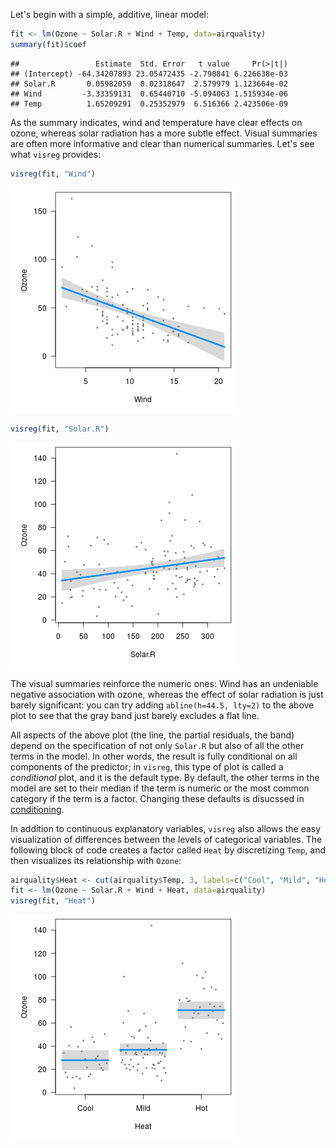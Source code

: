 ---
---



Let's begin with a simple, additive, linear model:


```r
fit <- lm(Ozone ~ Solar.R + Wind + Temp, data=airquality)
summary(fit)$coef
```

```
##                 Estimate  Std. Error   t value     Pr(>|t|)
## (Intercept) -64.34207893 23.05472435 -2.790841 6.226638e-03
## Solar.R       0.05982059  0.02318647  2.579979 1.123664e-02
## Wind         -3.33359131  0.65440710 -5.094063 1.515934e-06
## Temp          1.65209291  0.25352979  6.516366 2.423506e-09
```

As the summary indicates, wind and temperature have clear effects on ozone, whereas solar radiation has a more subtle effect.  Visual summaries are often more informative and clear than numerical summaries.  Let's see what `visreg` provides:


```r
visreg(fit, "Wind")
```

![plot of chunk wind](img/basic-wind-1.png)


```r
visreg(fit, "Solar.R")
```

![plot of chunk solar](img/basic-solar-1.png)

The visual summaries reinforce the numeric ones: Wind has an undeniable negative association with ozone, whereas the effect of solar radiation is just barely significant: you can try adding `abline(h=44.5, lty=2)` to the above plot to see that the gray band just barely excludes a flat line.

All aspects of the above plot (the line, the partial residuals, the band) depend on the specification of not only `Solar.R` but also of all the other terms in the model.  In other words, the result is fully conditional on all components of the predictor; in `visreg`, this type of plot is called a *conditional* plot, and it is the default type.  By default, the other terms in the model are set to their median if the term is numeric or the most common category if the term is a factor.  Changing these defaults is disucssed in [conditioning](conditioning.html).

In addition to continuous explanatory variables, `visreg` also allows the easy visualization of differences between the levels of categorical variables.  The following block of code creates a factor called `Heat` by discretizing `Temp`, and then visualizes its relationship with `Ozone`:



```r
airquality$Heat <- cut(airquality$Temp, 3, labels=c("Cool", "Mild", "Hot"))
fit <- lm(Ozone ~ Solar.R + Wind + Heat, data=airquality)
visreg(fit, "Heat")
```

![plot of chunk heat](img/basic-heat-1.png)
